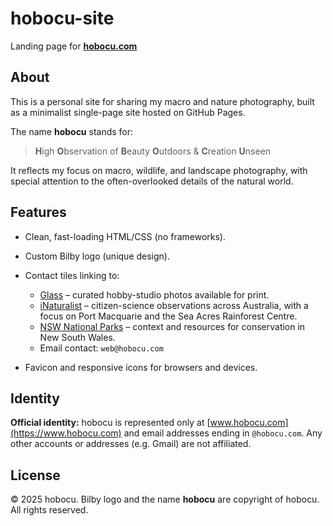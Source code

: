 # hobocu-site

Landing page for **[hobocu.com](https://www.hobocu.com)**

## About

This is a personal site for sharing my macro and nature photography, built as a minimalist single-page site hosted on GitHub Pages.

The name **hobocu** stands for:

> **H**igh **O**bservation of **B**eauty **O**utdoors & **C**reation **U**nseen

It reflects my focus on macro, wildlife, and landscape photography, with special attention to the often-overlooked details of the natural world.

## Features

* Clean, fast-loading HTML/CSS (no frameworks).
* Custom Bilby logo (unique design).
* Contact tiles linking to:

  * [Glass](https://glass.photo/hobocu) – curated hobby-studio photos available for print.
  * [iNaturalist](https://www.inaturalist.org/observations?place_id=any&user_id=hobocu&verifiable=any) – citizen-science observations across Australia, with a focus on Port Macquarie and the Sea Acres Rainforest Centre.
  * [NSW National Parks](https://www.nationalparks.nsw.gov.au/) – context and resources for conservation in New South Wales.
  * Email contact: `web@hobocu.com`
* Favicon and responsive icons for browsers and devices.

## Identity

**Official identity:** hobocu is represented only at [www.hobocu.com](https://www.hobocu.com) and email addresses ending in `@hobocu.com`. Any other accounts or addresses (e.g. Gmail) are not affiliated.

## License

© 2025 hobocu.
Bilby logo and the name **hobocu** are copyright of hobocu.
All rights reserved.

